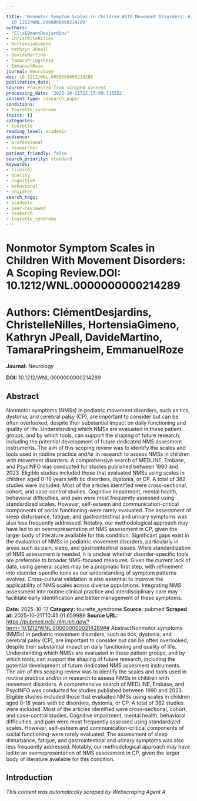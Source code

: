 ```yaml
---

title: 'Nonmotor Symptom Scales in Children With Movement Disorders: A Scoping Review.**DOI:**
  10.1212/WNL.0000000000214289'
authors:
- "Cl\xE9mentDesjardins"
- ChristelleNilles
- HortensiaGimeno
- Kathryn JPeall
- DavideMartino
- TamaraPringsheim
- EmmanuelRoze
journal: Neurology
doi: 10.1212/WNL.0000000000214289
publication_date: ''
source: Processed from scraped content
processing_date: '2025-10-21T22:15:09.716552'
content_type: research_paper
conditions:
- tourette_syndrome
topics: []
categories:
- tourette
reading_level: academic
audience:
- professional
- researcher
patient_friendly: false
search_priority: standard
keywords:
- clinical
- quality
- cognitive
- behavioral
- children
search_tags:
- academic
- peer-reviewed
- research
- tourette_syndrome
---
```




# Nonmotor Symptom Scales in Children With Movement Disorders: A Scoping Review.**DOI:** 10.1212/WNL.0000000000214289

# **Authors:** ClémentDesjardins, ChristelleNilles, HortensiaGimeno, Kathryn JPeall, DavideMartino, TamaraPringsheim, EmmanuelRoze

**Journal:** Neurology

**DOI:** 10.1212/WNL.0000000000214289

## Abstract

Nonmotor symptoms (NMSs) in pediatric movement disorders, such as tics, dystonia, and cerebral palsy (CP), are important to consider but can be often overlooked, despite their substantial impact on daily functioning and quality of life. Understanding which NMSs are evaluated in these patient groups, and by which tools, can support the shaping of future research, including the potential development of future dedicated NMS assesment instruments. The aim of this scoping review was to identify the scales and tools used in routine practice and/or in research to assess NMSs in children with movement disorders.
A comprehensive search of MEDLINE, Embase, and PsycINFO was conducted for studies published between 1990 and 2023. Eligible studies included those that evaluated NMSs using scales in children aged 0-18 years with tic disorders, dystonia, or CP.
A total of 382 studies were included. Most of the articles identified were cross-sectional, cohort, and case-control studies. Cognitive impairment, mental health, behavioral difficulties, and pain were most frequently assessed using standardized scales. However, self-esteem and communication-critical components of social functioning-were rarely evaluated. The assessment of sleep disturbance, fatigue, and gastrointestinal and urinary symptoms was also less frequently addressed. Notably, our methodological approach may have led to an overrepresentation of NMS assessment in CP, given the larger body of literature available for this condition.
Significant gaps exist in the evaluation of NMSs in pediatric movement disorders, particularly in areas such as pain, sleep, and gastrointestinal issues. While standardization of NMS assessment is needed, it is unclear whether disorder-specific tools are preferable to broader NMS-focused measures. Given the current lack of data, using general scales may be a pragmatic first step, with refinement into disorder-specific tools as our understanding of symptom patterns evolves. Cross-cultural validation is also essential to improve the applicability of NMS scales across diverse populations. Integrating NMS assessment into routine clinical practice and interdisciplinary care may facilitate early identification and better management of these symptoms.

**Date:** 2025-10-17
**Category:** tourette_syndrome
**Source:** pubmed
**Scraped at:** 2025-10-21T10:45:01.659989
**Source URL:** https://pubmed.ncbi.nlm.nih.gov/?term=10.1212/WNL.0000000000214289## AbstractNonmotor symptoms (NMSs) in pediatric movement disorders, such as tics, dystonia, and cerebral palsy (CP), are important to consider but can be often overlooked, despite their substantial impact on daily functioning and quality of life. Understanding which NMSs are evaluated in these patient groups, and by which tools, can support the shaping of future research, including the potential development of future dedicated NMS assesment instruments. The aim of this scoping review was to identify the scales and tools used in routine practice and/or in research to assess NMSs in children with movement disorders.
A comprehensive search of MEDLINE, Embase, and PsycINFO was conducted for studies published between 1990 and 2023. Eligible studies included those that evaluated NMSs using scales in children aged 0-18 years with tic disorders, dystonia, or CP.
A total of 382 studies were included. Most of the articles identified were cross-sectional, cohort, and case-control studies. Cognitive impairment, mental health, behavioral difficulties, and pain were most frequently assessed using standardized scales. However, self-esteem and communication-critical components of social functioning-were rarely evaluated. The assessment of sleep disturbance, fatigue, and gastrointestinal and urinary symptoms was also less frequently addressed. Notably, our methodological approach may have led to an overrepresentation of NMS assessment in CP, given the larger body of literature available for this condition.
## Introduction
*This content was automatically scraped by Webscraping Agent A*